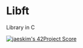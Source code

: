 # Libft
Library in C

[![jaeskim's 42Project Score](https://badge42.herokuapp.com/api/project/mbueno-g/ft_printf)](https://github.com/JaeSeoKim/badge42)
